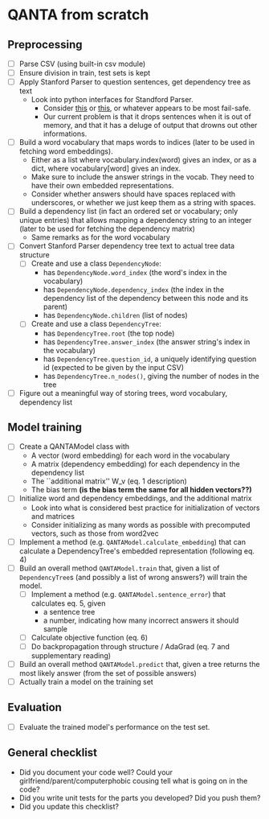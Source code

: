 

# QANTA from scratch

## Preprocessing
- [ ] Parse CSV (using built-in csv module)
- [ ] Ensure division in train, test sets is kept
- [ ] Apply Stanford Parser to question sentences, get dependency tree as text
    + Look into python interfaces for Standford Parser.
        * Consider [this](https://pypi.python.org/pypi/corenlp-python) or [this](https://projects.csail.mit.edu/spatial/Stanford_Parser), or whatever appears to be most fail-safe.
        * Our current problem is that it drops sentences when it is out of memory, and that it has a deluge of output that drowns out other informations.
- [ ] Build a word vocabulary that maps words to indices (later to be used in fetching word embeddings).
    + Either as a list where vocabulary.index(word) gives an index, or as a dict, where vocabulary[word] gives an index.
    + Make sure to include the answer strings in the vocab. They need to have their own embedded representations.
    + Consider whether answers should have spaces replaced with underscores, or whether we just keep them as a string with spaces.
- [ ] Build a dependency list (in fact an ordered set or vocabulary; only unique entries) that allows mapping a dependency string to an integer (later to be used for fetching the dependency matrix)
    + Same remarks as for the word vocabulary
- [ ] Convert Stanford Parser dependency tree text to actual tree data structure
    + [ ] Create and use a class `DependencyNode`:
        * has `DependencyNode.word_index` (the word's index in the vocabulary) 
        * has `DependencyNode.dependency_index` (the index in the dependency list of the dependency between this node and its parent)
        * has `DependencyNode.children` (list of nodes)
    + [ ] Create and use a class `DependencyTree`:
        * has `DependencyTree.root` (the top node)
        * has `DependencyTree.answer_index` (the answer string's index in the vocabulary)
        * has `DependencyTree.question_id`, a uniquely identifying question id (expected to be given by the input CSV)
        * has `DependencyTree.n_nodes()`, giving the number of nodes in the tree
- [ ] Figure out a meaningful way of storing trees, word vocabulary, dependency list

## Model training
- [ ] Create a QANTAModel class with
    + A vector (word embedding) for each word in the vocabulary
    + A matrix (dependency embedding) for each dependency in the dependency list
    + The ``additional matrix'' W_v (eq. 1 description)
    + The bias term **(is the bias term the same for all hidden vectors??)**
- [ ] Initialize word and dependency embeddings, and the additional matrix
    + Look into what is considered best practice for initialization of vectors and matrices
    + Consider initializing as many words as possible with precomputed vectors, such as those from word2vec
- [ ] Implement a method (e.g. `QANTAModel.calculate_embedding`) that can calculate a DependencyTree's embedded representation (following eq. 4)
- [ ] Build an overall method `QANTAModel.train` that, given a list of `DependencyTree`s (and possibly a list of wrong answers?) will train the model.
    + [ ] Implement a method (e.g. `QANTAModel.sentence_error`) that calculates eq. 5, given
        * a sentence tree
        * a number, indicating how many incorrect answers it should sample
    + [ ] Calculate objective function (eq. 6)
    + [ ] Do backpropagation through structure / AdaGrad (eq. 7 and supplementary reading)
- [ ] Build an overall method `QANTAModel.predict` that, given a tree returns the most likely answer (from the set of possible answers)
- [ ] Actually train a model on the training set
	
## Evaluation
- [ ] Evaluate the trained model's performance on the test set.

## General checklist
- Did you document your code well? Could your girlfriend/parent/computerphobic cousing tell what is going on in the code?
- Did you write unit tests for the parts you developed? Did you push them?
- Did you update this checklist?
